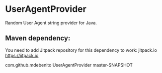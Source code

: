 # UserAgentProvider
Random User Agent string provider for Java.


## Maven dependency:
You need to add Jitpack repository for this dependency to work:
<repository>
    <id>jitpack.io</id>
    <url>https://jitpack.io</url>
</repository>

<dependency>
    <groupId>com.github.mdebenito</groupId>
    <artifactId>UserAgentProvider</artifactId>
    <version>master-SNAPSHOT</version>
</dependency>